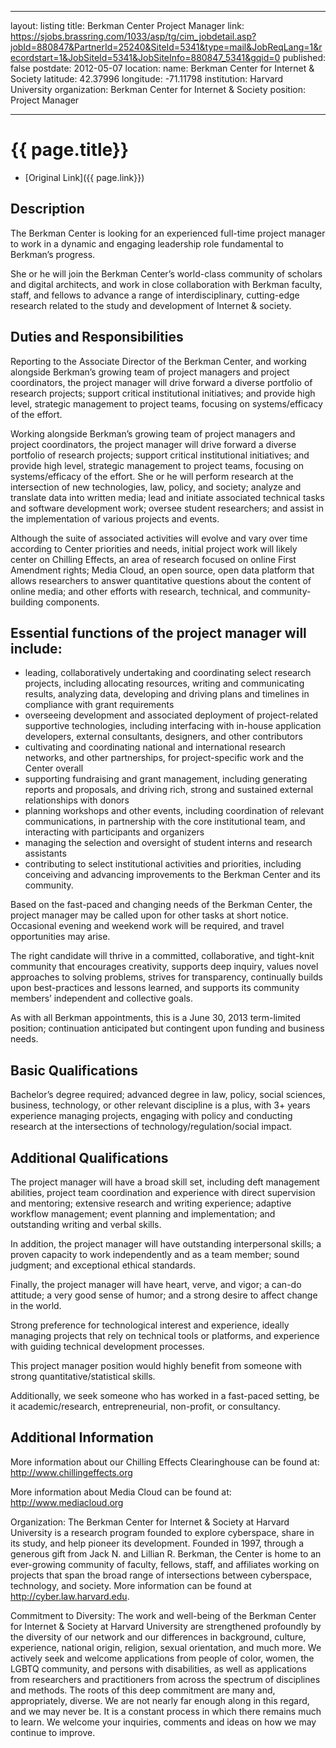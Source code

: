 ___
layout: listing
title: Berkman Center Project Manager
link: https://sjobs.brassring.com/1033/asp/tg/cim_jobdetail.asp?jobId=880847&PartnerId=25240&SiteId=5341&type=mail&JobReqLang=1&recordstart=1&JobSiteId=5341&JobSiteInfo=880847_5341&gqid=0
published: false
postdate: 2012-05-07
location:
    name: Berkman Center for Internet & Society
    latitude: 42.37996
    longitude: -71.11798
institution: Harvard University
organization: Berkman Center for Internet & Society
position: Project Manager
___

# {{ page.title}}

* [Original Link]({{ page.link}})

## Description

The Berkman Center is looking for an experienced full-time project manager to work in a dynamic and engaging leadership role fundamental to Berkman’s progress.

She or he will join the Berkman Center’s world-class community of scholars and digital architects, and work in close collaboration with Berkman faculty, staff, and fellows to advance a range of interdisciplinary, cutting-edge research related to the study and development of Internet & society.

## Duties and Responsibilities

Reporting to the Associate Director of the Berkman Center, and working alongside Berkman’s growing team of project managers and project coordinators, the project manager will drive forward a diverse portfolio of research projects; support critical institutional initiatives; and provide high level, strategic management to project teams, focusing on systems/efficacy of the effort.

Working alongside Berkman’s growing team of project managers and project coordinators, the project manager will drive forward a diverse portfolio of research projects; support critical institutional initiatives; and provide high level, strategic management to project teams, focusing on systems/efficacy of the effort. She or he will perform research at the intersection of new technologies, law, policy, and society; analyze and translate data into written media; lead and initiate associated technical tasks and software development work; oversee student researchers; and assist in the implementation of various projects and events.

Although the suite of associated activities will evolve and vary over time according to Center priorities and needs, initial project work will likely center on Chilling Effects, an area of research focused on online First Amendment rights; Media Cloud, an open source, open data platform that allows researchers to answer quantitative questions about the content of online media; and other efforts with research, technical, and community-building components.

## Essential functions of the project manager will include: 
* leading, collaboratively undertaking and coordinating select research projects, including allocating resources, writing and communicating results, analyzing data, developing and driving plans and timelines in compliance with grant requirements 
* overseeing development and associated deployment of project-related supportive technologies, including interfacing with in-house application developers, external consultants, designers, and other contributors 
* cultivating and coordinating national and international research networks, and other partnerships, for project-specific work and the Center overall 
* supporting fundraising and grant management, including generating reports and proposals, and driving rich, strong and sustained external relationships with donors 
* planning workshops and other events, including coordination of relevant communications, in partnership with the core institutional team, and interacting with participants and organizers 
* managing the selection and oversight of student interns and research assistants
* contributing to select institutional activities and priorities, including conceiving and advancing improvements to the Berkman Center and its community.

Based on the fast-paced and changing needs of the Berkman Center, the project manager may be called upon for other tasks at short notice. Occasional evening and weekend work will be required, and travel opportunities may arise.

The right candidate will thrive in a committed, collaborative, and tight-knit community that encourages creativity, supports deep inquiry, values novel approaches to solving problems, strives for transparency, continually builds upon best-practices and lessons learned, and supports its community members’ independent and collective goals.

As with all Berkman appointments, this is a June 30, 2013 term-limited position; continuation anticipated but contingent upon funding and business needs.

## Basic Qualifications
Bachelor’s degree required; advanced degree in law, policy, social sciences, business, technology, or other relevant discipline is a plus, with 3+ years experience managing projects, engaging with policy and conducting research at the intersections of technology/regulation/social impact.

## Additional Qualifications
The project manager will have a broad skill set, including deft management abilities, project team coordination and experience with direct supervision and mentoring; extensive research and writing experience; adaptive workflow management; event planning and implementation; and outstanding writing and verbal skills.

In addition, the project manager will have outstanding interpersonal skills; a proven capacity to work independently and as a team member; sound judgment; and exceptional ethical standards.

Finally, the project manager will have heart, verve, and vigor; a can-do attitude; a very good sense of humor; and a strong desire to affect change in the world.

Strong preference for technological interest and experience, ideally managing projects that rely on technical tools or platforms, and experience with guiding technical development processes.

This project manager position would highly benefit from someone with strong quantitative/statistical skills.

Additionally, we seek someone who has worked in a fast-paced setting, be it academic/research, entrepreneurial, non-profit, or consultancy.

## Additional Information
More information about our Chilling Effects Clearinghouse can be found at: http://www.chillingeffects.org

More information about Media Cloud can be found at: http://www.mediacloud.org

Organization: The Berkman Center for Internet & Society at Harvard University is a research program founded to explore cyberspace, share in its study, and help pioneer its development. Founded in 1997, through a generous gift from Jack N. and Lillian R. Berkman, the Center is home to an ever-growing community of faculty, fellows, staff, and affiliates working on projects that span the broad range of intersections between cyberspace, technology, and society. More information can be found at http://cyber.law.harvard.edu.

Commitment to Diversity: The work and well-being of the Berkman Center for Internet & Society at Harvard University are strengthened profoundly by the diversity of our network and our differences in background, culture, experience, national origin, religion, sexual orientation, and much more. We actively seek and welcome applications from people of color, women, the LGBTQ community, and persons with disabilities, as well as applications from researchers and practitioners from across the spectrum of disciplines and methods. The roots of this deep commitment are many and, appropriately, diverse. We are not nearly far enough along in this regard, and we may never be. It is a constant process in which there remains much to learn. We welcome your inquiries, comments and ideas on how we may continue to improve.